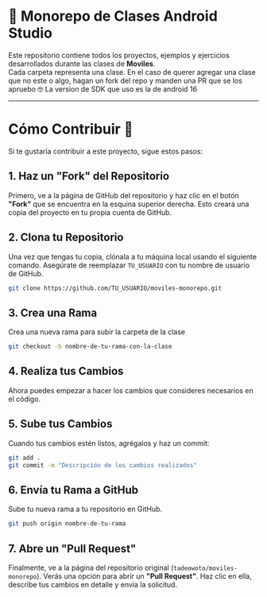 # 📱 Monorepo de Clases Android Studio

Este repositorio contiene todos los proyectos, ejemplos y ejercicios desarrollados durante las clases de **Moviles**.  
Cada carpeta representa una clase.
En el caso de querer agregar una clase que no este o algo, hagan un fork del repo y manden una PR que se los apruebo 🤓
La version de SDK que uso es la de android 16

---

# Cómo Contribuir 🚀

Si te gustaría contribuir a este proyecto, sigue estos pasos:

## 1. Haz un "Fork" del Repositorio

Primero, ve a la página de GitHub del repositorio y haz clic en el botón **"Fork"** que se encuentra en la esquina superior derecha. Esto creará una copia del proyecto en tu propia cuenta de GitHub.

## 2. Clona tu Repositorio

Una vez que tengas tu copia, clónala a tu máquina local usando el siguiente comando. Asegúrate de reemplazar `TU_USUARIO` con tu nombre de usuario de GitHub.

```bash
git clone https://github.com/TU_USUARIO/moviles-monorepo.git
```

## 3. Crea una Rama

Crea una nueva rama para subir la carpeta de la clase

```bash
git checkout -b nombre-de-tu-rama-con-la-clase
```

## 4. Realiza tus Cambios

Ahora puedes empezar a hacer los cambios que consideres necesarios en el código.

## 5. Sube tus Cambios

Cuando tus cambios estén listos, agrégalos y haz un commit:

```bash
git add .
git commit -m "Descripción de los cambios realizados"
```

## 6. Envía tu Rama a GitHub

Sube tu nueva rama a tu repositorio en GitHub.

```bash
git push origin nombre-de-tu-rama
```

## 7. Abre un "Pull Request"

Finalmente, ve a la página del repositorio original (`tadeowoto/moviles-monorepo`). Verás una opción para abrir un **"Pull Request"**. Haz clic en ella, describe tus cambios en detalle y envía la solicitud.
